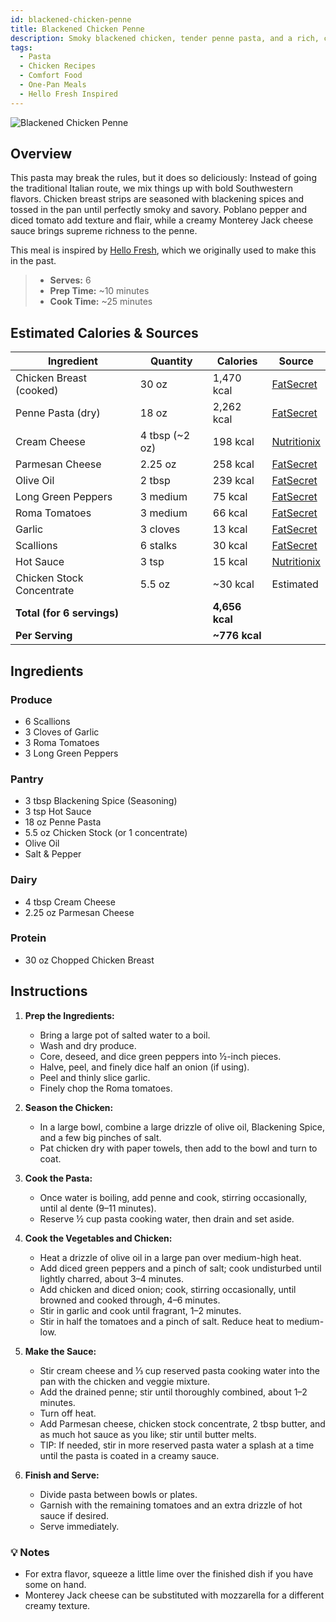 ```yaml
---
id: blackened-chicken-penne
title: Blackened Chicken Penne
description: Smoky blackened chicken, tender penne pasta, and a rich, creamy Monterey Jack sauce come together for a bold Southwestern twist on a classic pasta dish.
tags:
  - Pasta
  - Chicken Recipes
  - Comfort Food
  - One-Pan Meals
  - Hello Fresh Inspired
---
```


![Blackened Chicken Penne](/img/italian_eats/blackened_chicken_penne/cover.png)

## Overview

This pasta may break the rules, but it does so deliciously: Instead of going the traditional Italian route, we mix things up with bold Southwestern flavors. Chicken breast strips are seasoned with blackening spices and tossed in the pan until perfectly smoky and savory. Poblano pepper and diced tomato add texture and flair, while a creamy Monterey Jack cheese sauce brings supreme richness to the penne.

This meal is inspired by [Hello Fresh], which we originally used to make this in the past.

> - **Serves:** 6
> - **Prep Time:** ~10 minutes
> - **Cook Time:** ~25 minutes

## Estimated Calories & Sources

| **Ingredient**             | **Quantity**   | **Calories**   | **Source**                                                                                                          |
| -------------------------- | -------------- | -------------- | ------------------------------------------------------------------------------------------------------------------- |
| Chicken Breast (cooked)    | 30 oz          | 1,470 kcal     | [FatSecret](https://www.fatsecret.com/calories-nutrition/generic/chicken-breast-skinless?portionid=4751536)         |
| Penne Pasta (dry)          | 18 oz          | 2,262 kcal     | [FatSecret](https://www.fatsecret.com/calories-nutrition/generic/penne-cooked?portionamount=6.000&portionid=320987) |
| Cream Cheese               | 4 tbsp (~2 oz) | 198 kcal       | [Nutritionix](https://www.nutritionix.com/food/cream-cheese)                                                        |
| Parmesan Cheese            | 2.25 oz        | 258 kcal       | [FatSecret](https://www.fatsecret.com/calories-nutrition/usda/parmesan-cheese-%28grated%29?portionid=29214)         |
| Olive Oil                  | 2 tbsp         | 239 kcal       | [FatSecret](https://www.fatsecret.com/calories-nutrition/generic/olive-oil?portionid=29339)                         |
| Long Green Peppers         | 3 medium       | 75 kcal        | [FatSecret](https://www.fatsecret.com/calories-nutrition/generic/peppers-green?portionid=34202)                     |
| Roma Tomatoes              | 3 medium       | 66 kcal        | [FatSecret](https://www.fatsecret.com/calories-nutrition/generic/tomatoes-roma?portionid=30712)                     |
| Garlic                     | 3 cloves       | 13 kcal        | [FatSecret](https://www.fatsecret.com/calories-nutrition/usda/garlic?portionid=34170)                               |
| Scallions                  | 6 stalks       | 30 kcal        | [FatSecret](https://www.fatsecret.com/calories-nutrition/generic/scallions?portionid=30702)                         |
| Hot Sauce                  | 3 tsp          | 15 kcal        | [Nutritionix](https://www.nutritionix.com/food/hot-sauce)                                                           |
| Chicken Stock Concentrate  | 5.5 oz         | ~30 kcal       | Estimated                                                                                                           |
| **Total (for 6 servings)** |                | **4,656 kcal** |                                                                                                                     |
| **Per Serving**            |                | **~776 kcal**  |                                                                                                                     |

## Ingredients

### Produce

- 6 Scallions
- 3 Cloves of Garlic
- 3 Roma Tomatoes
- 3 Long Green Peppers

### Pantry

- 3 tbsp Blackening Spice (Seasoning)
- 3 tsp Hot Sauce
- 18 oz Penne Pasta
- 5.5 oz Chicken Stock (or 1 concentrate)
- Olive Oil
- Salt & Pepper

### Dairy

- 4 tbsp Cream Cheese
- 2.25 oz Parmesan Cheese

### Protein

- 30 oz Chopped Chicken Breast

## Instructions

1. **Prep the Ingredients:**

   - Bring a large pot of salted water to a boil.
   - Wash and dry produce.
   - Core, deseed, and dice green peppers into ½-inch pieces.
   - Halve, peel, and finely dice half an onion (if using).
   - Peel and thinly slice garlic.
   - Finely chop the Roma tomatoes.

2. **Season the Chicken:**

   - In a large bowl, combine a large drizzle of olive oil, Blackening Spice, and a few big pinches of salt.
   - Pat chicken dry with paper towels, then add to the bowl and turn to coat.

3. **Cook the Pasta:**

   - Once water is boiling, add penne and cook, stirring occasionally, until al dente (9–11 minutes).
   - Reserve ½ cup pasta cooking water, then drain and set aside.

4. **Cook the Vegetables and Chicken:**

   - Heat a drizzle of olive oil in a large pan over medium-high heat.
   - Add diced green peppers and a pinch of salt; cook undisturbed until lightly charred, about 3–4 minutes.
   - Add chicken and diced onion; cook, stirring occasionally, until browned and cooked through, 4–6 minutes.
   - Stir in garlic and cook until fragrant, 1–2 minutes.
   - Stir in half the tomatoes and a pinch of salt. Reduce heat to medium-low.

5. **Make the Sauce:**

   - Stir cream cheese and ⅓ cup reserved pasta cooking water into the pan with the chicken and veggie mixture.
   - Add the drained penne; stir until thoroughly combined, about 1–2 minutes.
   - Turn off heat.
   - Add Parmesan cheese, chicken stock concentrate, 2 tbsp butter, and as much hot sauce as you like; stir until butter melts.
   - TIP: If needed, stir in more reserved pasta water a splash at a time until the pasta is coated in a creamy sauce.

6. **Finish and Serve:**
   - Divide pasta between bowls or plates.
   - Garnish with the remaining tomatoes and an extra drizzle of hot sauce if desired.
   - Serve immediately.

### 💡 Notes

- For extra flavor, squeeze a little lime over the finished dish if you have some on hand.
- Monterey Jack cheese can be substituted with mozzarella for a different creamy texture.

<!-- Links -->

[Hello Fresh]: https://www.hellofresh.com/recipes/blackened-chicken-penne-61b0d03ab3a03377ee6b1b04
